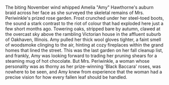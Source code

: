 The biting November wind whipped Amelia "Amy" Hawthorne's auburn braid across her face as she surveyed the skeletal remains of Mrs. Periwinkle's prized rose garden.  Frost crunched under her steel-toed boots, the sound a stark contrast to the riot of colour that had exploded here just a few short months ago.  Towering oaks, stripped bare by autumn, clawed at the overcast sky above the rambling Victorian house in the affluent suburb of Oakhaven, Illinois.  Amy pulled her thick wool gloves tighter, a faint smell of woodsmoke clinging to the air, hinting at cozy fireplaces within the grand homes that lined the street.  This was the last garden on her fall cleanup list, and frankly, Amy was looking forward to trading her pruning shears for a steaming mug of hot chocolate. But Mrs. Periwinkle, a woman whose personality was as thorny as her prize-winning 'Black Baccara' roses, was nowhere to be seen, and Amy knew from experience that the woman had a precise vision for how every fallen leaf should be handled.
